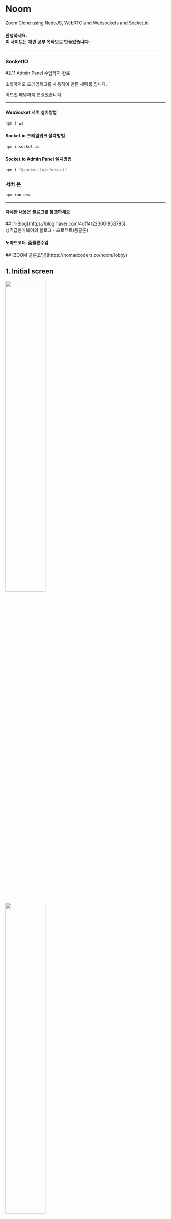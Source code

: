 # Noom 
Zoom Clone using NodeJS, WebRTC and Websockets and Socket.io <br/>
<h4>안녕하세요.<br>이 사이트는 개인 공부 목적으로 만들었습니다.</h4> 
<hr/>
<div>
    <h3>SocketIO</h3>
    <p>#2.11 Admin Panel 수업까지 완료</p>
    <p>소켓아이오 프레임워크를 사용하여 만든 채팅룸 입니다.</p>
    <p>어드민 패널까지 연결했습니다.</p>
</div>
<hr/>

<h4>WebSocket 서버 설치방법</h4>

```c
npm i ws
```

<h4>Socket.io 프레임워크 설치방법</h4>

```c
npm i socket.io
```

<h4>Socket.io Admin Panel 설치방법</h4>

```c
npm i "@socket.io/admin-ui"
```

<h3>서버 온</h3>

```c
npm run dev
```
<hr/>

<h4>자세한 내용은 블로그를 참고하세요 </h4>
## [✨Blog](https://blog.naver.com/4off4/223001853785) <br/>
성격급한거북이의 블로그 - 프로젝트(줌클론) <br/>

<h4>노마드코더-줌클론수업</h4>
## [ZOOM 클론코딩](https://nomadcoders.co/noom/lobby) <br/>


## 1. Initial screen <br/>
<img width="50%" src="https://user-images.githubusercontent.com/76087709/217193354-98532063-3d93-4fc7-a7a1-65d423ac1f1a.PNG"/>
<img width="50%" src="https://user-images.githubusercontent.com/76087709/217193970-1545fc64-2f00-4d6b-881b-34f82253b047.PNG"/>

